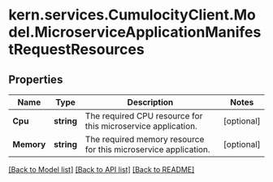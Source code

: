 
# kern.services.CumulocityClient.Model.MicroserviceApplicationManifestRequestResources

## Properties

Name | Type | Description | Notes
------------ | ------------- | ------------- | -------------
**Cpu** | **string** | The required CPU resource for this microservice application. | [optional] 
**Memory** | **string** | The required memory resource for this microservice application. | [optional] 

[[Back to Model list]](../README.md#documentation-for-models)
[[Back to API list]](../README.md#documentation-for-api-endpoints)
[[Back to README]](../README.md)

